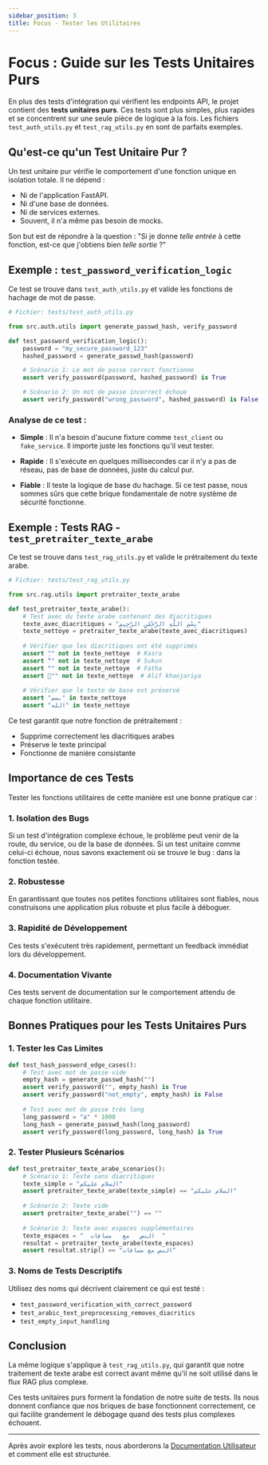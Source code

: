 ```yaml
---
sidebar_position: 3
title: Focus - Tester les Utilitaires
---
```


# Focus : Guide sur les Tests Unitaires Purs

En plus des tests d'intégration qui vérifient les endpoints API, le projet contient des **tests unitaires purs**. Ces tests sont plus simples, plus rapides et se concentrent sur une seule pièce de logique à la fois. Les fichiers `test_auth_utils.py` et `test_rag_utils.py` en sont de parfaits exemples.

## Qu'est-ce qu'un Test Unitaire Pur ?

Un test unitaire pur vérifie le comportement d'une fonction unique en isolation totale. Il ne dépend :
* Ni de l'application FastAPI.
* Ni d'une base de données.
* Ni de services externes.
* Souvent, il n'a même pas besoin de mocks.

Son but est de répondre à la question : "Si je donne *telle entrée* à cette fonction, est-ce que j'obtiens bien *telle sortie* ?"

## Exemple : `test_password_verification_logic`

Ce test se trouve dans `test_auth_utils.py` et valide les fonctions de hachage de mot de passe.

```python
# Fichier: tests/test_auth_utils.py

from src.auth.utils import generate_passwd_hash, verify_password

def test_password_verification_logic():
    password = "my_secure_password_123"
    hashed_password = generate_passwd_hash(password)

    # Scénario 1: Le mot de passe correct fonctionne
    assert verify_password(password, hashed_password) is True

    # Scénario 2: Un mot de passe incorrect échoue
    assert verify_password("wrong_password", hashed_password) is False
```

### Analyse de ce test :

* **Simple** : Il n'a besoin d'aucune fixture comme `test_client` ou `fake_service`. Il importe juste les fonctions qu'il veut tester.

* **Rapide** : Il s'exécute en quelques millisecondes car il n'y a pas de réseau, pas de base de données, juste du calcul pur.

* **Fiable** : Il teste la logique de base du hachage. Si ce test passe, nous sommes sûrs que cette brique fondamentale de notre système de sécurité fonctionne.

## Exemple : Tests RAG - `test_pretraiter_texte_arabe`

Ce test se trouve dans `test_rag_utils.py` et valide le prétraitement du texte arabe.

```python
# Fichier: tests/test_rag_utils.py

from src.rag.utils import pretraiter_texte_arabe

def test_pretraiter_texte_arabe():
    # Test avec du texte arabe contenant des diacritiques
    texte_avec_diacritiques = "بِسْمِ اللَّهِ الرَّحْمَٰنِ الرَّحِيمِ"
    texte_nettoye = pretraiter_texte_arabe(texte_avec_diacritiques)
    
    # Vérifier que les diacritiques ont été supprimés
    assert "ِ" not in texte_nettoye  # Kasra
    assert "ْ" not in texte_nettoye  # Sukun
    assert "َ" not in texte_nettoye  # Fatha
    assert "ٰ" not in texte_nettoye  # Alif khanjariya
    
    # Vérifier que le texte de base est préservé
    assert "بسم" in texte_nettoye
    assert "الله" in texte_nettoye
```

Ce test garantit que notre fonction de prétraitement :
* Supprime correctement les diacritiques arabes
* Préserve le texte principal
* Fonctionne de manière consistante

## Importance de ces Tests

Tester les fonctions utilitaires de cette manière est une bonne pratique car :

### 1. Isolation des Bugs
Si un test d'intégration complexe échoue, le problème peut venir de la route, du service, ou de la base de données. Si un test unitaire comme celui-ci échoue, nous savons exactement où se trouve le bug : dans la fonction testée.

### 2. Robustesse
En garantissant que toutes nos petites fonctions utilitaires sont fiables, nous construisons une application plus robuste et plus facile à déboguer.

### 3. Rapidité de Développement
Ces tests s'exécutent très rapidement, permettant un feedback immédiat lors du développement.

### 4. Documentation Vivante
Ces tests servent de documentation sur le comportement attendu de chaque fonction utilitaire.

## Bonnes Pratiques pour les Tests Unitaires Purs

### 1. Tester les Cas Limites
```python
def test_hash_password_edge_cases():
    # Test avec mot de passe vide
    empty_hash = generate_passwd_hash("")
    assert verify_password("", empty_hash) is True
    assert verify_password("not_empty", empty_hash) is False
    
    # Test avec mot de passe très long
    long_password = "a" * 1000
    long_hash = generate_passwd_hash(long_password)
    assert verify_password(long_password, long_hash) is True
```

### 2. Tester Plusieurs Scénarios
```python
def test_pretraiter_texte_arabe_scenarios():
    # Scénario 1: Texte sans diacritiques
    texte_simple = "السلام عليكم"
    assert pretraiter_texte_arabe(texte_simple) == "السلام عليكم"
    
    # Scénario 2: Texte vide
    assert pretraiter_texte_arabe("") == ""
    
    # Scénario 3: Texte avec espaces supplémentaires
    texte_espaces = "  النص   مع   مسافات  "
    resultat = pretraiter_texte_arabe(texte_espaces)
    assert resultat.strip() == "النص مع مسافات"
```

### 3. Noms de Tests Descriptifs
Utilisez des noms qui décrivent clairement ce qui est testé :
- `test_password_verification_with_correct_password`
- `test_arabic_text_preprocessing_removes_diacritics`
- `test_empty_input_handling`

## Conclusion

La même logique s'applique à `test_rag_utils.py`, qui garantit que notre traitement de texte arabe est correct avant même qu'il ne soit utilisé dans le flux RAG plus complexe.

Ces tests unitaires purs forment la fondation de notre suite de tests. Ils nous donnent confiance que nos briques de base fonctionnent correctement, ce qui facilite grandement le débogage quand des tests plus complexes échouent.

---

Après avoir exploré les tests, nous aborderons la [Documentation Utilisateur](../user-documentation/overview) et comment elle est structurée.